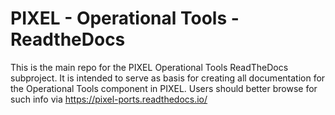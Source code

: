 # PIXEL - Operational Tools - ReadtheDocs
This is the main repo for the PIXEL Operational Tools ReadTheDocs subproject. It is intended to serve as basis for creating all documentation for the Operational Tools component in PIXEL. Users should better browse for such info via https://pixel-ports.readthedocs.io/
